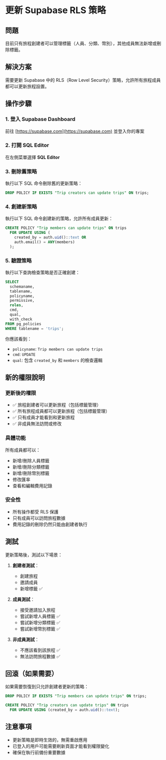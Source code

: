 # 更新 Supabase RLS 策略

## 問題
目前只有旅程創建者可以管理標籤（人員、分類、幣別），其他成員無法新增或刪除標籤。

## 解決方案
需要更新 Supabase 中的 RLS（Row Level Security）策略，允許所有旅程成員都可以更新旅程設置。

## 操作步驟

### 1. 登入 Supabase Dashboard
前往 [https://supabase.com](https://supabase.com) 並登入你的專案

### 2. 打開 SQL Editor
在左側菜單選擇 **SQL Editor**

### 3. 刪除舊策略
執行以下 SQL 命令刪除舊的更新策略：

```sql
DROP POLICY IF EXISTS "Trip creators can update trips" ON trips;
```

### 4. 創建新策略
執行以下 SQL 命令創建新的策略，允許所有成員更新：

```sql
CREATE POLICY "Trip members can update trips" ON trips
  FOR UPDATE USING (
    created_by = auth.uid()::text OR 
    auth.email() = ANY(members)
  );
```

### 5. 驗證策略
執行以下查詢檢查策略是否正確創建：

```sql
SELECT 
  schemaname,
  tablename,
  policyname,
  permissive,
  roles,
  cmd,
  qual,
  with_check
FROM pg_policies 
WHERE tablename = 'trips';
```

你應該看到：
- `policyname`: `Trip members can update trips`
- `cmd`: `UPDATE`
- `qual`: 包含 `created_by` 和 `members` 的檢查邏輯

## 新的權限說明

### 更新後的權限
- ✅ 旅程創建者可以更新旅程（包括標籤管理）
- ✅ 所有旅程成員都可以更新旅程（包括標籤管理）
- ✅ 只有成員才能看到和更新旅程
- ✅ 非成員無法訪問或修改

### 具體功能
所有成員都可以：
- 新增/刪除人員標籤
- 新增/刪除分類標籤
- 新增/刪除幣別標籤
- 修改匯率
- 查看和編輯費用記錄

### 安全性
- 所有操作都受 RLS 保護
- 只有成員可以訪問旅程數據
- 費用記錄的刪除仍然只能由創建者執行

## 測試

更新策略後，測試以下場景：

1. **創建者測試**：
   - 創建旅程
   - 邀請成員
   - 新增標籤 ✅

2. **成員測試**：
   - 接受邀請加入旅程
   - 嘗試新增人員標籤 ✅
   - 嘗試新增分類標籤 ✅
   - 嘗試新增幣別標籤 ✅

3. **非成員測試**：
   - 不應該看到該旅程 ✅
   - 無法訪問旅程數據 ✅

## 回滾（如果需要）

如果需要恢復到只允許創建者更新的策略：

```sql
DROP POLICY IF EXISTS "Trip members can update trips" ON trips;

CREATE POLICY "Trip creators can update trips" ON trips
  FOR UPDATE USING (created_by = auth.uid()::text);
```

## 注意事項

- 更新策略是即時生效的，無需重啟應用
- 已登入的用戶可能需要刷新頁面才能看到權限變化
- 確保在執行前備份重要數據


